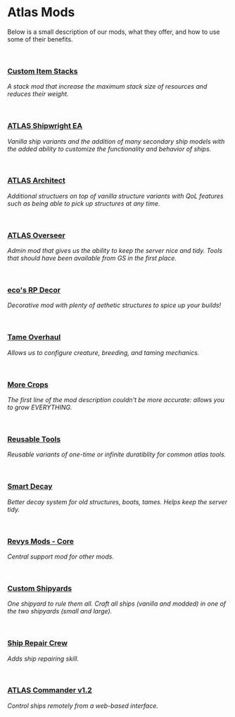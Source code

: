 # **Atlas Mods**

Below is a small description of our mods, what they offer, and how to use some of their benefits.

<br>

### [Custom Item Stacks](https://steamcommunity.com/sharedfiles/filedetails/?id=1629667379)
_A stack mod that increase the maximum stack size of resources and reduces their weight._

<br>

### [ATLAS Shipwright EA](https://steamcommunity.com/sharedfiles/filedetails/?id=2308123196)
_Vanilla ship variants and the addition of many secondary ship models with the added ability to customize the functionality and behavior of ships._

<br>

### [ATLAS Architect](https://steamcommunity.com/sharedfiles/filedetails/?id=1760515965)
_Additional structuers on top of vanilla structure variants with QoL features such as being able to pick up structures at any time._

<br>

### [ATLAS Overseer](https://steamcommunity.com/sharedfiles/filedetails/?id=1793770577)
_Admin mod that gives us the ability to keep the server nice and tidy. Tools that should have been available from GS in the first place._

<br>

### [eco's RP Decor](https://steamcommunity.com/sharedfiles/filedetails/?id=2073834577)
_Decorative mod with plenty of aethetic structures to spice up your builds!_

<br>

### [Tame Overhaul](https://steamcommunity.com/sharedfiles/filedetails/?id=2279458702)
_Allows us to configure creature, breeding, and taming mechanics._

<br>

### [More Crops](https://steamcommunity.com/sharedfiles/filedetails/?id=2272612361)
_The first line of the mod description couldn't be more accurate: allows you to grow EVERYTHING._

<br>

### [Reusable Tools](https://steamcommunity.com/sharedfiles/filedetails/?id=2265215353)
_Reusable variants of one-time or infinite duratiblity for common atlas tools._

<br>

### [Smart Decay](https://steamcommunity.com/sharedfiles/filedetails/?id=2415177472)
_Better decay system for old structures, boats, tames. Helps keep the server tidy._

<br>

### [Revys Mods - Core](https://steamcommunity.com/sharedfiles/filedetails/?id=2539383268)
_Central support mod for other mods._

<br>

### [Custom Shipyards](https://steamcommunity.com/sharedfiles/filedetails/?id=2502182917)
_One shipyard to rule them all. Craft all ships (vanilla and modded) in one of the two shipyards (small and large)._

<br>

### [Ship Repair Crew](https://steamcommunity.com/sharedfiles/filedetails/?id=2510799901)
_Adds ship repairing skill._

<br>

### [ATLAS Commander v1.2](https://steamcommunity.com/sharedfiles/filedetails/?id=2549030078)
_Control ships remotely from a web-based interface._
